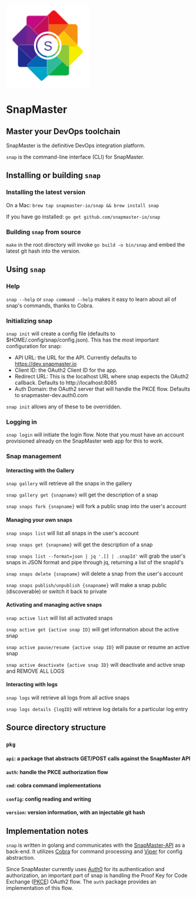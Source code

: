 ![SnapMaster](https://github.com/snapmaster-io/snapmaster/blob/master/public/SnapMaster-logo-220.png)
# SnapMaster 
## Master your DevOps toolchain

SnapMaster is the definitive DevOps integration platform.  

`snap` is the command-line interface (CLI) for SnapMaster.

## Installing or building `snap`

### Installing the latest version

On a Mac: `brew tap snapmaster-io/snap && brew install snap`

If you have go installed: `go get github.com/snapmaster-io/snap`

### Building `snap` from source

`make` in the root directory will invoke `go build -o bin/snap` and embed the latest git hash into the version.

## Using `snap`

### Help

`snap --help` or `snap command --help` makes it easy to learn about all of snap's commands, thanks to Cobra.

### Initializing snap

`snap init` will create a config file (defaults to $HOME/.config/snap/config.json).  This has the most important configuration for snap:

* API URL: the URL for the API.  Currently defaults to https://dev.snapmaster.io
* Client ID: the OAuth2 Client ID for the app.
* Redirect URL: This is the localhost URL where snap expects the OAuth2 callback.  Defaults to http://localhost:8085
* Auth Domain: the OAuth2 server that will handle the PKCE flow. Defaults to snapmaster-dev.auth0.com

`snap init` allows any of these to be overridden.

### Logging in

`snap login` will initiate the login flow.  Note that you must have an account provisioned already on the SnapMaster web app for this to work.  

### Snap management

#### Interacting with the Gallery

`snap gallery` will retrieve all the snaps in the gallery

`snap gallery get {snapname}` will get the description of a snap

`snap snaps fork {snapname}` will fork a public snap into the user's account

#### Managing your own snaps

`snap snaps list` will list all snaps in the user's account

`snap snaps get {snapname}` will get the description of a snap

`snap snaps list --format=json | jq '.[] | .snapId'` will grab the user's snaps in JSON format and pipe through jq, returning a list of the snapId's 

`snap snaps delete {snapname}` will delete a snap from the user's account

`snap snaps publish/unpublish {snapname}` will make a snap public (discoverable) or switch it back to private

#### Activating and managing active snaps

`snap active list` will list all activated snaps 

`snap active get {active snap ID}` will get information about the active snap

`snap active pause/resume {active snap ID}` will pause or resume an active snap

`snap active deactivate {active snap ID}` will deactivate and active snap and REMOVE ALL LOGS

#### Interacting with logs

`snap logs` will retrieve all logs from all active snaps

`snap logs details {logID}` will retrieve log details for a particular log entry

## Source directory structure

### `pkg`
####   `api`: a package that abstracts GET/POST calls against the SnapMaster API
####   `auth`: handle the PKCE authorization flow
####   `cmd`: cobra command implementations
####   `config`: config reading and writing
####   `version`: version information, with an injectable git hash

## Implementation notes

`snap` is written in golang and communicates with the [SnapMaster-API](https://github.com/snapmaster-io/snapmaster-api) as a back-end.  It utilizes [Cobra](https://github.com/spf13/cobra) for command processing and [Viper](https://github.com/spf13/viper) for config abstraction.

Since SnapMaster currently uses [Auth0](https://auth0.com) for its authentication and authorization, an important part of snap is handling the Proof Key for Code Exchange ([PKCE](https://tools.ietf.org/html/rfc7636)) OAuth2 flow.  The `auth` package provides an implementation of this flow.

